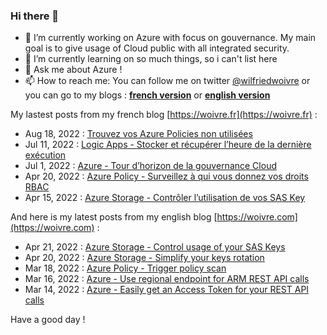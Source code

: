 ### Hi there 👋

- 🔭 I’m currently working on Azure with focus on gouvernance. My main goal is to give usage of Cloud public with all integrated security.
- 🌱 I’m currently learning on so much things, so i can't list here
- 💬 Ask me about Azure !
- 📫 How to reach me: You can follow me on twitter [@wilfriedwoivre](https://twitter.com/wilfriedwoivre) or you can go to my blogs : **[french version](https://woivre.fr)** or **[english version](https://woivre.com)**

My lastest posts from my french blog [https://woivre.fr](https://woivre.fr) :

<!-- FRENCH-BLOG-POST-LIST:START -->
 - Aug 18, 2022 : [Trouvez vos Azure Policies non utilisées](https://woivre.fr/blog/2022/08/trouvez-vos-azure-policies-non-utilisees)
 - Jul 11, 2022 : [Logic Apps - Stocker et récupérer l’heure de la dernière exécution](https://woivre.fr/blog/2022/07/logic-apps-stocker-et-recuperer-lheure-de-la-derniere-execution)
 - Jul 1, 2022 : [Azure - Tour d’horizon de la gouvernance Cloud](https://woivre.fr/blog/2022/07/azure-tour-dhorizon-de-la-gouvernance-cloud)
 - Apr 20, 2022 : [Azure Policy - Surveillez à qui vous donnez vos droits RBAC](https://woivre.fr/blog/2022/04/azure-policy-surveillez-a-qui-vous-donnez-vos-droits-rbac)
 - Apr 15, 2022 : [Azure Storage - Contrôler l’utilisation de vos SAS Key](https://woivre.fr/blog/2022/04/azure-storage-controler-lutilisation-de-vos-sas-key)<!-- FRENCH-BLOG-POST-LIST:END -->

And here is my latest posts from my english blog [https://woivre.com](https://woivre.com) :

<!-- ENGLISH-BLOG-POST-LIST:START -->
 - Apr 21, 2022 : [Azure Storage - Control usage of your SAS Keys](https://woivre.com/blog/2022/04/azure-storage-control-usage-of-your-sas-keys)
 - Apr 20, 2022 : [Azure Storage - Simplify your keys rotation](https://woivre.com/blog/2022/04/azure-storage-simplify-your-keys-rotation)
 - Mar 18, 2022 : [Azure Policy - Trigger policy scan](https://woivre.com/blog/2022/03/azure-policy-trigger-policy-scan)
 - Mar 16, 2022 : [Azure - Use regional endpoint for ARM REST API calls](https://woivre.com/blog/2022/03/azure-use-regional-endpoint-for-arm-rest-api-calls)
 - Mar 14, 2022 : [Azure - Easily get an Access Token for your REST API calls](https://woivre.com/blog/2022/03/azure-easily-get-an-access-token-for-your-rest-api-calls)<!-- ENGLISH-BLOG-POST-LIST:END -->

Have a good day !
